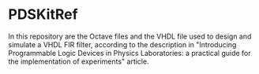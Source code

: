 # PDSKitRef
In this repository are the Octave files and the VHDL file used to design and simulate a VHDL FIR filter, according to the description in "Introducing Programmable Logic Devices in Physics Laboratories: a practical guide for the implementation of experiments" article.
